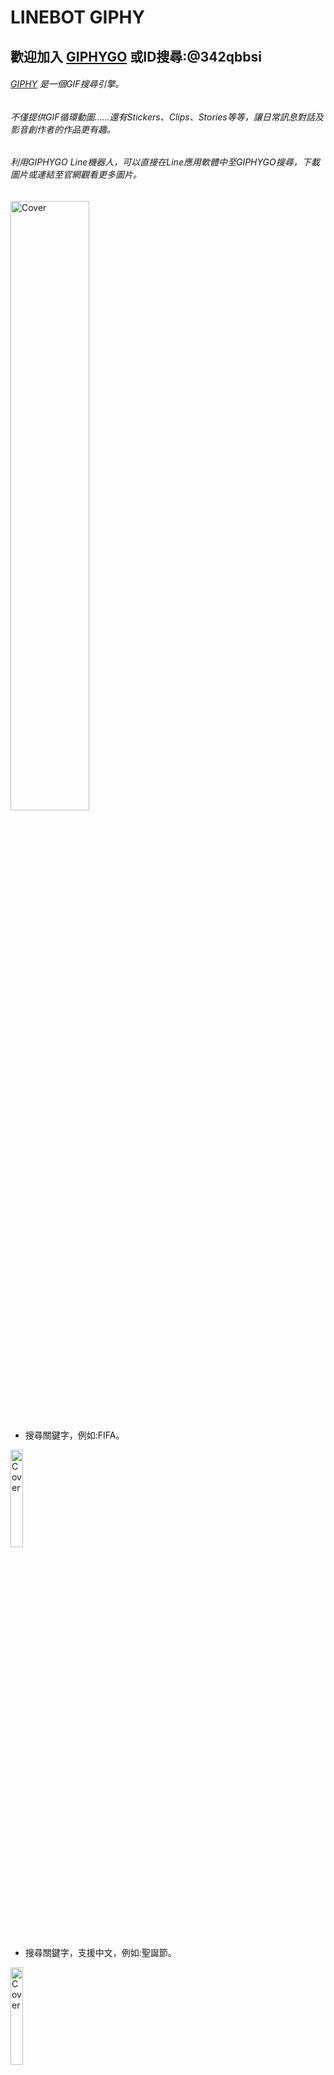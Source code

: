 # LINEBOT GIPHY
## 歡迎加入 [GIPHYGO](https://line.me/R/ti/p/@342qbbsi) 或ID搜尋:@342qbbsi

###### [GIPHY](https://giphy.com/) 是一個GIF搜尋引擎。
###### 不僅提供GIF循環動圖……還有Stickers、Clips、Stories等等，讓日常訊息對話及影音創作者的作品更有趣。
###### 利用GIPHYGO Line機器人，可以直接在Line應用軟體中至GIPHYGO搜尋，下載圖片或連結至官網觀看更多圖片。
<img src="https://img.onl/30KFIg" alt="Cover" width="50%"/>





- 搜尋關鍵字，例如:FIFA。
<img src="https://img.onl/w0iDBk" alt="Cover" width="20%"/>

- 搜尋關鍵字，支援中文，例如:聖誕節。
<img src="https://img.onl/aet4AI" alt="Cover" width="20%"/>

- 圖文選單點擊，右側為GIPHY官方更新的受歡迎趨勢排行的GIF圖。
<img src="https://img.onl/0OlaMv" alt="Cover" width="20%"/>

- 圖文選單點擊，左側為GIPHY官方提供的透明背景GIF圖。
<img src="https://img.onl/30pO0J" alt="Cover" width="20%"/>


npm參考資源:[giphy-api](https://www.npmjs.com/package/giphy-api)
